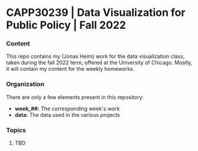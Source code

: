# CAPP30239 | Data Visualization for Public Policy | Fall 2022

### Content

This repo contains my (Jonas Heim) work for the data visualization class, taken during the fall 2022 term, offered at the University of Chicago. Mostly, it will contain my content for the weekly homeworks.

### Organization
There are only a few elements present in this repository:
- **week_##:** The corresponding week's work
- **data:** The data used in the various projects

### Topics
1. TBD
